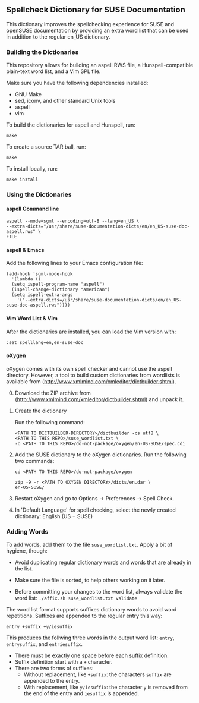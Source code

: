 ## Spellcheck Dictionary for SUSE Documentation

This dictionary improves the spellchecking experience for SUSE and openSUSE
documentation by providing an extra word list that can be used in addition
to the regular en_US dictionary.

### Building the Dictionaries

This repository allows for building an aspell RWS file, a Hunspell-compatible
plain-text word list, and a Vim SPL file.

Make sure you have the following dependencies installed:

* GNU Make
* sed, iconv, and other standard Unix tools
* aspell
* vim

To build the dictionaries for aspell and Hunspell, run:

```
make
```

To create a source TAR ball, run:

```
make
```

To install locally, run:

```
make install
```


### Using the Dictionaries

#### aspell Command line

```
aspell --mode=sgml --encoding=utf-8 --lang=en_US \
--extra-dicts="/usr/share/suse-documentation-dicts/en/en_US-suse-doc-aspell.rws" \
FILE
```

#### aspell & Emacs

Add the following lines to your Emacs configuration file:

```
(add-hook 'sgml-mode-hook
  '(lambda ()
  (setq ispell-program-name "aspell")
  (ispell-change-dictionary "american")
  (setq ispell-extra-args
    '("--extra-dicts=/usr/share/suse-documentation-dicts/en/en_US-suse-doc-aspell.rws"))))
```

#### Vim Word List & Vim

After the dictionaries are installed, you can load the Vim version with:

```
:set spelllang=en,en-suse-doc
```

#### oXygen

oXygen comes with its own spell checker and cannot use the aspell
directory. However, a tool to build custom dictionaries from wordlists
is available from (http://www.xmlmind.com/xmleditor/dictbuilder.shtml).

0. Download the ZIP archive from
   (http://www.xmlmind.com/xmleditor/dictbuilder.shtml)
   and unpack it.

1. Create the dictionary

   Run the following command:

   ```
   <PATH TO DICTBUILDER-DIRECTORY>/dictbuilder -cs utf8 \
   <PATH TO THIS REPO>/suse_wordlist.txt \
   -o <PATH TO THIS REPO>/do-not-package/oxygen/en-US-SUSE/spec.cdi
   ```

2. Add the SUSE dictionary to the oXygen dictionaries.
   Run the following two commands:

   ```
   cd <PATH TO THIS REPO>/do-not-package/oxygen

   zip -9 -r <PATH TO OXYGEN DIRECTORY>/dicts/en.dar \
   en-US-SUSE/
   ```

3. Restart oXygen and go to Options -> Preferences -> Spell Check.

4. In 'Default Language' for spell checking, select the newly created dictionary: English (US + SUSE)

### Adding Words

To add words, add them to the file `suse_wordlist.txt`. Apply a bit of
hygiene, though:

* Avoid duplicating regular dictionary words and words that are already in
  the list.

* Make sure the file is sorted, to help others working on it later.

* Before committing your changes to the word list, always validate the word
  list: `./affix.sh suse_wordlist.txt validate`

The word list format supports suffixes dictionary words to avoid word
repetitions. Suffixes are appended to the regular entry this way:

```
entry +suffix +y/iesuffix
```

This produces the follwing three words in the output word list: `entry`,
`entrysuffix`, and `entriesuffix`.

* There must be exactly one space before each suffix definition.
* Suffix definition start with a `+` character.
* There are two forms of suffixes:
  * Without replacement, like `+suffix`: the characters `suffix` are appended
    to the entry.
  * With replacement, like `y/iesuffix`: the character `y` is removed from the
    end of the entry and `iesuffix` is appended.
